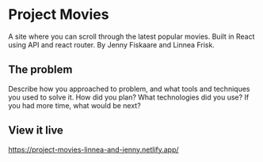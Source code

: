 # Project Movies

A site where you can scroll through the latest popular movies. Built in React using API and react router. By Jenny Fiskaare and Linnea Frisk.

## The problem

Describe how you approached to problem, and what tools and techniques you used to solve it. How did you plan? What technologies did you use? If you had more time, what would be next?

## View it live

https://project-movies-linnea-and-jenny.netlify.app/